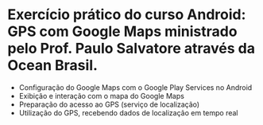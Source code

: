 # Exercício prático do curso Android: GPS com Google Maps ministrado pelo Prof. Paulo Salvatore através da Ocean Brasil.




* Configuração do Google Maps com o Google Play Services no Android
* Exibição e interação com o mapa do Google Maps
* Preparação do acesso ao GPS (serviço de localização)
* Utilização do GPS, recebendo dados de localização em tempo real






